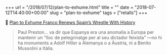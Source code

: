 +++
url = "/2018/07/12/plan-to-exhume.html"
title = ""
date = "2018-07-12T14:40:00+00:00"
slug = "plan-to-exhume"
tags = ["retalls"]
+++

📎 [Plan to Exhume Franco Renews Spain’s Wrestle With History](https://www.nytimes.com/2018/07/07/world/europe/spain-franco.html)

> Paul Preston… va dir que Espanya era una anomalia a Europa per mantenir un "lloc de pelegrinatge per al seu dictador feixista" —no hi ha monuments a Adolf Hitler a Alemanya o a Àustria, ni a Benito Mussolini a Itàlia.

